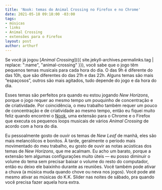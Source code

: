```yaml
---
title: 'Nook: temas do Animal Crossing no Firefox e no Chrome'
date: 2021-05-18 09:18:00 -03:00
tags:
- músicas
- links
- Animal Crossing
- extensões para o Firefox
layout: post
author: arthurf
---
```


Se você já jogou [*Animal Crossing*]({{ site.jekyll-archives.permalinks.tag | replace: ":name", "animal-crossing" }}), você sabe que o jogo têm pequenos temas musicais para cada hora do dia. O das 9h é diferente do das 10h, que são diferentes do das 21h e das 22h. Alguns temas são mais “espaçosos”, outros são mais agitados, tudo depende do jogo e da hora do dia.

Esses temas são perfeitos pra quando eu estou jogando *New Horizons*, porque o jogo requer ao mesmo tempo um pouquinho de concentração e de criatividade. Por coincidência, o meu trabalho também requer um pouco de concentração e de criatividade ao mesmo tempo, então eu fiquei muito feliz quando encontrei o [Nook](https://addons.mozilla.org/pt-BR/firefox/addon/nook/), uma extensão para o Chrome e o Firefox que executa os pequenos loops musicais de vários *Animal Crossing* de acordo com a hora do dia.

Eu pessoalmente gosto de ouvir os temas de *New Leaf* de manhã, eles são mais melancólicos e bonitos. À tarde, geralmente o período mais movimentado do meu trabalho, eu gosto de ouvir as notas acústicas dos temas de *New Horizons*, que me acalmam. Eu acho um barato, porque a extensão tem algumas configurações muito úteis &mdash; eu posso diminuir o volume do tema sem precisar baixar o volume do resto do computador, então eu deixo ele baixinho durante as reuniões. Você também pode ativar a chuva (a música muda quando chove ou neva nos jogos). Você pode até mesmo ativar as músicas do K.K. Slider nas noites de sábado, pra quando você precisa fazer aquela hora extra.
